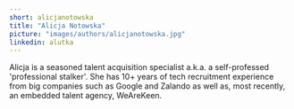 ```yaml
---
short: alicjanotowska
title: "Alicja Notowska"
picture: "images/authors/alicjanotowska.jpg"
linkedin: alutka
---
```


Alicja is a seasoned talent acquisition specialist a.k.a. a self-professed 'professional stalker'. She has 10+ years of tech recruitment experience from big companies such as Google and Zalando as well as, most recently, an embedded talent agency, WeAreKeen.